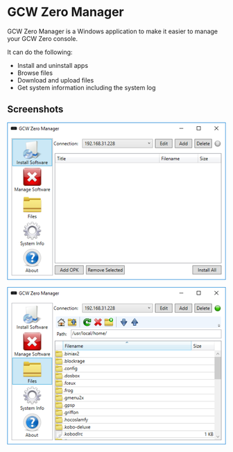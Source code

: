 # GCW Zero Manager

GCW Zero Manager is a Windows application to make it easier to manage your GCW Zero console.

It can do the following:
* Install and uninstall apps
* Browse files
* Download and upload files
* Get system information including the system log

## Screenshots

![ScreenShot1](screenshot1.png "Screenshot 1")


![ScreenShot2](screenshot2.png "Screenshot 2")
